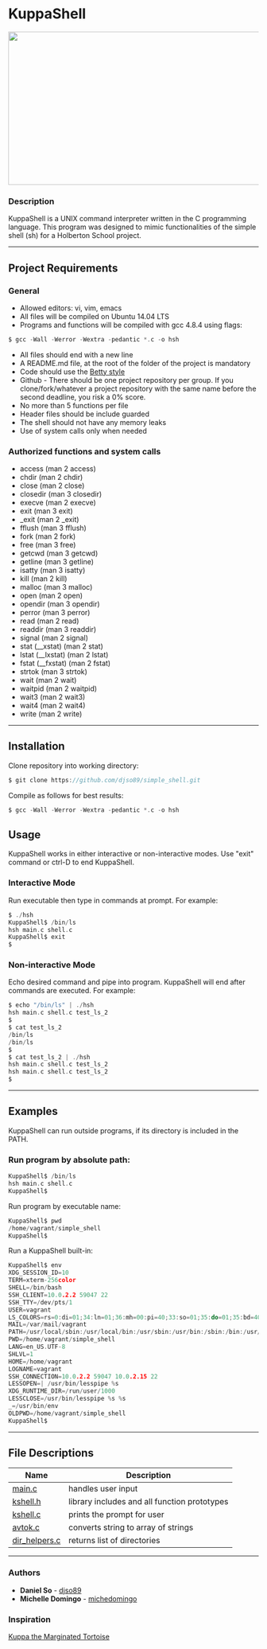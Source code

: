 # KuppaShell

<p align="center">
<img src="https://scontent-yyz1-1.cdninstagram.com/v/t51.2885-15/e35/90091621_139784817544104_7832354385914330040_n.jpg?_nc_ht=scontent-yyz1-1.cdninstagram.com&_nc_cat=100&_nc_ohc=qS5dny3McOUAX855iE_&oh=d9d29cc30a037cbf249d74a37bf028ad&oe=5EB5B093" height="308" width="508">
</p>

### Description
KuppaShell is a UNIX command interpreter written in the C programming language. This program was designed to mimic functionalities of the simple shell (sh) for a Holberton School project.

___
## Project Requirements
### General
- Allowed editors: vi, vim, emacs
- All files will be compiled on Ubuntu 14.04 LTS
- Programs and functions will be compiled with gcc 4.8.4 using flags:
```c
$ gcc -Wall -Werror -Wextra -pedantic *.c -o hsh
 ```
- All files should end with a new line
- A README.md file, at the root of the folder of the project is mandatory
- Code should use the [Betty style](https://github.com/holbertonschool/Betty/wiki)
- Github - There should be one project repository per group. If you clone/fork/whatever a project repository with the same name before the second deadline, you risk a 0% score.
- No more than 5 functions per file
- Header files should be include guarded
- The shell should not have any memory leaks
- Use of system calls only when needed

### Authorized functions and system calls
- access (man 2 access)
- chdir (man 2 chdir)
- close (man 2 close)
- closedir (man 3 closedir)
- execve (man 2 execve)
- exit (man 3 exit)
- _exit (man 2 _exit)
- fflush (man 3 fflush)
- fork (man 2 fork)
- free (man 3 free)
- getcwd (man 3 getcwd)
- getline (man 3 getline)
- isatty (man 3 isatty)
- kill (man 2 kill)
- malloc (man 3 malloc)
- open (man 2 open)
- opendir (man 3 opendir)
- perror (man 3 perror)
- read (man 2 read)
- readdir (man 3 readdir)
- signal (man 2 signal)
- stat (__xstat) (man 2 stat)
- lstat (__lxstat) (man 2 lstat)
- fstat (__fxstat) (man 2 fstat)
- strtok (man 3 strtok)
- wait (man 2 wait)
- waitpid (man 2 waitpid)
- wait3 (man 2 wait3)
- wait4 (man 2 wait4)
- write (man 2 write)

___
## Installation
Clone repository into working directory:
```c
$ git clone https://github.com/djso89/simple_shell.git
 ```
Compile as follows for best results:
```c
$ gcc -Wall -Werror -Wextra -pedantic *.c -o hsh
 ```

## Usage
KuppaShell works in either interactive or non-interactive modes. Use "exit" command or ctrl-D to end KuppaShell.

### Interactive Mode
Run executable then type in commands at prompt. For example:
```c
$ ./hsh
KuppaShell$ /bin/ls
hsh main.c shell.c
KuppaShell$ exit
$
 ```

### Non-interactive Mode
Echo desired command and pipe into program. KuppaShell will end after commands are executed. For example:
```c
$ echo "/bin/ls" | ./hsh
hsh main.c shell.c test_ls_2
$
$ cat test_ls_2
/bin/ls
/bin/ls
$
$ cat test_ls_2 | ./hsh
hsh main.c shell.c test_ls_2
hsh main.c shell.c test_ls_2
$
 ```
___
## Examples
KuppaShell can run outside programs, if its directory is included in the PATH. 

### Run program by absolute path:
```c
KuppaShell$ /bin/ls
hsh main.c shell.c
KuppaShell$ 
 ```
Run program by executable name:
```c
KuppaShell$ pwd
/home/vagrant/simple_shell
KuppaShell$ 
 ```
Run a KuppaShell built-in:
```c
KuppaShell$ env
XDG_SESSION_ID=10
TERM=xterm-256color
SHELL=/bin/bash
SSH_CLIENT=10.0.2.2 59047 22
SSH_TTY=/dev/pts/1
USER=vagrant
LS_COLORS=rs=0:di=01;34:ln=01;36:mh=00:pi=40;33:so=01;35:do=01;35:bd=40;33;01:cd=40;33;01:or=40;31;01:su=37;41:sg=30;43:ca=30;41:tw=30;42:ow=34;42:st=37;44:ex=01;32:*.tar=01;31:*.tgz=01;31:*.arj=01;31:*.taz=01;31:*.lzh=01;31:*.lzma=01;31:*.tlz=01;31:*.txz=01;31:*.zip=01;31:*.z=01;31:*.Z=01;31:*.dz=01;31:*.gz=01;31:*.lz=01;31:*.xz=01;31:*.bz2=01;31:*.bz=01;31:*.tbz=01;31:*.tbz2=01;31:*.tz=01;31:*.deb=01;31:*.rpm=01;31:*.jar=01;31:*.war=01;31:*.ear=01;31:*.sar=01;31:*.rar=01;31:*.ace=01;31:*.zoo=01;31:*.cpio=01;31:*.7z=01;31:*.rz=01;31:*.jpg=01;35:*.jpeg=01;35:*.gif=01;35:*.bmp=01;35:*.pbm=01;35:*.pgm=01;35:*.ppm=01;35:*.tga=01;35:*.xbm=01;35:*.xpm=01;35:*.tif=01;35:*.tiff=01;35:*.png=01;35:*.svg=01;35:*.svgz=01;35:*.mng=01;35:*.pcx=01;35:*.mov=01;35:*.mpg=01;35:*.mpeg=01;35:*.m2v=01;35:*.mkv=01;35:*.webm=01;35:*.ogm=01;35:*.mp4=01;35:*.m4v=01;35:*.mp4v=01;35:*.vob=01;35:*.qt=01;35:*.nuv=01;35:*.wmv=01;35:*.asf=01;35:*.rm=01;35:*.rmvb=01;35:*.flc=01;35:*.avi=01;35:*.fli=01;35:*.flv=01;35:*.gl=01;35:*.dl=01;35:*.xcf=01;35:*.xwd=01;35:*.yuv=01;35:*.cgm=01;35:*.emf=01;35:*.axv=01;35:*.anx=01;35:*.ogv=01;35:*.ogx=01;35:*.aac=00;36:*.au=00;36:*.flac=00;36:*.mid=00;36:*.midi=00;36:*.mka=00;36:*.mp3=00;36:*.mpc=00;36:*.ogg=00;36:*.ra=00;36:*.wav=00;36:*.axa=00;36:*.oga=00;36:*.spx=00;36:*.xspf=00;36:
MAIL=/var/mail/vagrant
PATH=/usr/local/sbin:/usr/local/bin:/usr/sbin:/usr/bin:/sbin:/bin:/usr/games:/usr/local/games
PWD=/home/vagrant/simple_shell
LANG=en_US.UTF-8
SHLVL=1
HOME=/home/vagrant
LOGNAME=vagrant
SSH_CONNECTION=10.0.2.2 59047 10.0.2.15 22
LESSOPEN=| /usr/bin/lesspipe %s
XDG_RUNTIME_DIR=/run/user/1000
LESSCLOSE=/usr/bin/lesspipe %s %s
_=/usr/bin/env
OLDPWD=/home/vagrant/simple_shell
KuppaShell$ 
 ```
___
## File Descriptions
Name | Description
| --- | --- |
[main.c](https://github.com/djso89/simple_shell/blob/master/main.c) | handles user input
[kshell.h](https://github.com/djso89/simple_shell/blob/master/kshell.h) | library includes and all function prototypes
[kshell.c](https://github.com/djso89/simple_shell/blob/master/kshell.c) | prints the prompt for user
[avtok.c](https://github.com/djso89/simple_shell/blob/master/avtok.c) | converts string to array of strings
[dir_helpers.c](https://github.com/djso89/simple_shell/blob/master/dir_helpers.c) | returns list of directories

___
### Authors
* **Daniel So** - [djso89](https://github.com/djso89)
* **Michelle Domingo** - [michedomingo](https://github.com/michedomingo)

### Inspiration
[Kuppa the Marginated Tortoise](https://www.instagram.com/troopakuppa19/)
